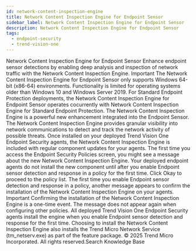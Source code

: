 ```yaml
---
id: network-content-inspection-engine
title: Network Content Inspection Engine for Endpoint Sensor
sidebar_label: Network Content Inspection Engine for Endpoint Sensor
description: Network Content Inspection Engine for Endpoint Sensor
tags:
  - endpoint-security
  - trend-vision-one
---
```


 Network Content Inspection Engine for Endpoint Sensor Enhance endpoint sensor detections by enabling deep analysis and inspection of network traffic with the Network Content Inspection Engine. Important The Network Content Inspection Engine for Endpoint Sensor only supports Windows 64-bit (x86-64) environments. Functionality is limited for operating systems older than Windows 10 and Windows Server 2019. For Standard Endpoint Protection deployments, the Network Content Inspection Engine for Endpoint Sensor operates cocurrently with Network Content Inspection Engine for Standard Endpoint Protection. The Network Content Inspection Engine is a powerful new enhancement integrated into the Endpoint Sensor. The Network Content Inspection Engine provides granular visibility into network communications to detect and track the network activity of possible threats. Once installed on your deployed Trend Vision One Endpoint Security agents, the Network Content Inspection Engine is included with regular component updates for your agents. The first time you access the Endpoint Security Policies screen, you might see a message about the new Network Content Inspection Engine. Your deployed endpoint agents do not install the new component until after you enable Endpoint sensor detection and response in a policy for the first time. Click Okay to proceed to the policy list. The first time you enable Endpoint sensor detection and response in a policy, another message appears to confirm the installation of the Network Content Inspection Engine on your agents. Important Confirming the installation of the Network Content Inspection Engine is a one-time event. The message does not appear again when configuring other policies. All deployed Trend Vision One Endpoint Security agents install the engine when you enable Endpoint sensor detection and response for the first time. Choosing to install the Network Content Inspection Engine also installs the Trend Micro Network Service (tm_netserv.exe) as part of the feature package. © 2025 Trend Micro Incorporated. All rights reserved.Search Knowledge Base